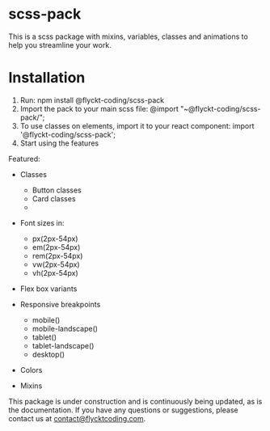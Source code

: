 # scss-pack

This is a scss package with mixins, variables, classes and animations to help you streamline your work. 

# Installation

1. Run: npm install @flyckt-coding/scss-pack
2. Import the pack to your main scss file: @import "~@flyckt-coding/scss-pack/";
3. To use classes on elements, import it to your react component: import '@flyckt-coding/scss-pack';
4. Start using the features

Featured:

- Classes
  - Button classes
  - Card classes
  - 

- Font sizes in:
  - px(2px-54px)
  - em(2px-54px)
  - rem(2px-54px)
  - vw(2px-54px)
  - vh(2px-54px)
- Flex box variants
- Responsive breakpoints
  - mobile()
  - mobile-landscape()
  - tablet()
  - tablet-landscape()
  - desktop()
- Colors
- Mixins


This package is under construction and is continuously being updated, as is the documentation. If you have any questions or suggestions, please contact us at contact@flycktcoding.com.
